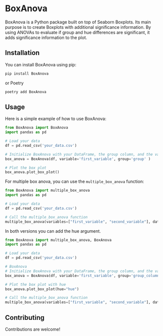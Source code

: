 # BoxAnova

BoxAnova is a Python package built on top of Seaborn Boxplots. Its main purpose is to create Boxplots with additional significance information. By using ANOVAs to evaluate if group and hue differences are significant, it adds significance information to the plot.

## Installation

You can install BoxAnova using pip:

```bash
pip install BoxAnova
```

or Poetry
```bash
poetry add BoxAnova
```

## Usage

Here is a simple example of how to use BoxAnova:

```python
from BoxAnova import BoxAnova
import pandas as pd

# Load your data
df = pd.read_csv('your_data.csv')

# Initialize BoxAnova with your DataFrame, the group column, and the value column
box_anova = BoxAnova(df, variable='first_variable', group='group' )

# Plot the box plot
box_anova.plot_box_plot()
```

For multiple box anova, you can use the `multiple_box_anova` function:

```python
from BoxAnova import multiple_box_anova
import pandas as pd

# Load your data
df = pd.read_csv('your_data.csv')

# Call the multiple_box_anova function
multiple_box_anova(variables=["first_variable", "second_variable"], data=df, group="group")
```

In both versions you can add the hue argument.

```python
from BoxAnova import multiple_box_anova, BoxAnova
import pandas as pd

# Load your data
df = pd.read_csv('your_data.csv')

# BoxAnova
# Initialize BoxAnova with your DataFrame, the group column, and the value column
box_anova = BoxAnova(df, variable='first_variable', group='group_column' )

# Plot the box plot with hue
box_anova.plot_box_plot(hue="hue")

# Call the multiple_box_anova function
multiple_box_anova(variables=["first_variable", "second_variable"], data=df, group="group_column", hue="hue")

```


## Contributing

Contributions are welcome!

